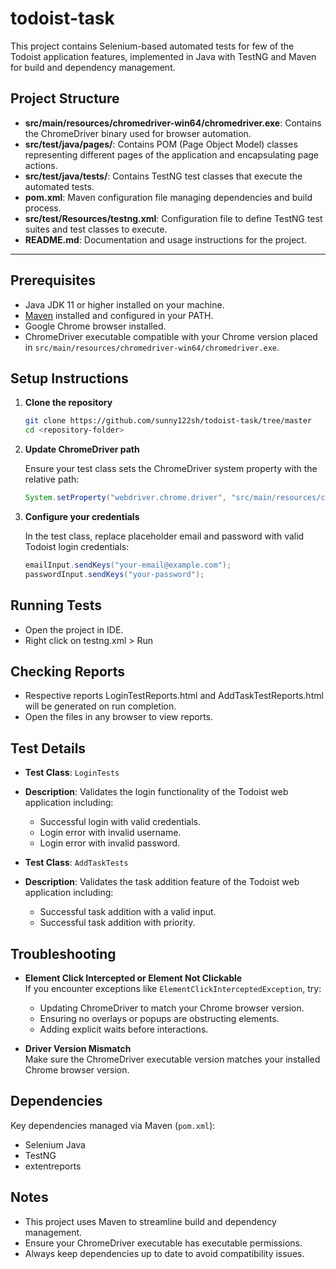 # todoist-task

This project contains Selenium-based automated tests for few of the Todoist application features, implemented in Java with TestNG and Maven for build and dependency management.

## Project Structure

- **src/main/resources/chromedriver-win64/chromedriver.exe**: Contains the ChromeDriver binary used for browser automation.
- **src/test/java/pages/**: Contains POM (Page Object Model) classes representing different pages of the application and encapsulating page actions.
- **src/test/java/tests/**: Contains TestNG test classes that execute the automated tests.
- **pom.xml**: Maven configuration file managing dependencies and build process.
- **src/test/Resources/testng.xml**: Configuration file to define TestNG test suites and test classes to execute.
- **README.md**: Documentation and usage instructions for the project.

---

## Prerequisites

- Java JDK 11 or higher installed on your machine.
- [Maven](https://maven.apache.org/install.html) installed and configured in your PATH.
- Google Chrome browser installed.
- ChromeDriver executable compatible with your Chrome version placed in `src/main/resources/chromedriver-win64/chromedriver.exe`.

## Setup Instructions

1. **Clone the repository**

   ```bash
   git clone https://github.com/sunny122sh/todoist-task/tree/master
   cd <repository-folder>
   ```

2. **Update ChromeDriver path**

   Ensure your test class sets the ChromeDriver system property with the relative path:

   ```java
   System.setProperty("webdriver.chrome.driver", "src/main/resources/chromedriver-win64/chromedriver.exe");
   ```

3. **Configure your credentials**

   In the test class, replace placeholder email and password with valid Todoist login credentials:

   ```java
   emailInput.sendKeys("your-email@example.com");
   passwordInput.sendKeys("your-password");
   ```

## Running Tests

- Open the project in IDE.
- Right click on testng.xml > Run

## Checking Reports

- Respective reports LoginTestReports.html and AddTaskTestReports.html will be generated on run completion.
- Open the files in any browser to view reports.

## Test Details

- **Test Class**: `LoginTests`
- **Description**: Validates the login functionality of the Todoist web application including:
  - Successful login with valid credentials.
  - Login error with invalid username.
  - Login error with invalid password.

- **Test Class**: `AddTaskTests`
- **Description**: Validates the task addition feature of the Todoist web application including:
  - Successful task addition with a valid input.
  - Successful task addition with priority.    

## Troubleshooting

- **Element Click Intercepted or Element Not Clickable**  
  If you encounter exceptions like `ElementClickInterceptedException`, try:
  - Updating ChromeDriver to match your Chrome browser version.
  - Ensuring no overlays or popups are obstructing elements.
  - Adding explicit waits before interactions.

- **Driver Version Mismatch**  
  Make sure the ChromeDriver executable version matches your installed Chrome browser version.

## Dependencies

Key dependencies managed via Maven (`pom.xml`):

- Selenium Java
- TestNG
- extentreports

## Notes

- This project uses Maven to streamline build and dependency management.
- Ensure your ChromeDriver executable has executable permissions.
- Always keep dependencies up to date to avoid compatibility issues.

```
